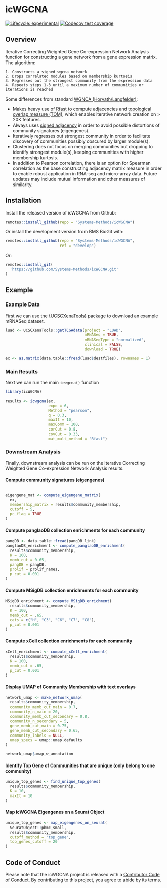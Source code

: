 
<!-- README.md is generated from README.Rmd. Please edit that file -->

# icWGCNA

<!-- badges: start -->

[![Lifecycle:
experimental](https://img.shields.io/badge/lifecycle-experimental-orange.svg)](https://lifecycle.r-lib.org/articles/stages.html#experimental)
[![Codecov test
coverage](https://codecov.io/gh/Systems-Methods/icWGCNA/branch/main/graph/badge.svg)](https://app.codecov.io/gh/Systems-Methods/icWGCNA?branch=main)
<!-- badges: end -->

## Overview

Iterative Correcting Weighted Gene Co-expression Network Analysis
function for constructing a gene network from a gene expression matrix.
The algorithm:

    1. Constructs a signed wgcna network
    2. Drops correlated modules based on membership kurtosis
    3. Regresses out the strongest community from the expression data
    4. Repeats steps 1-3 until a maximum number of communities or iterations is reached

Some differences from standard [WGNCA
(Horvath/Langfelder)](https://bmcbioinformatics.biomedcentral.com/articles/10.1186/1471-2105-9-559):

- Makes heavy use of
  [Rfast](https://cran.r-project.org/web/packages/Rfast/) to compute
  adjacencies and [topological overlap measure
  (TOM)](https://bmcbioinformatics.biomedcentral.com/articles/10.1186/1471-2105-9-559),
  which enables iterative network creation on \> 20K features.
- Always uses [signed
  adjacency](https://bmcgenomics.biomedcentral.com/articles/10.1186/1471-2164-10-327)
  in order to avoid possible distortions of community signatures
  (eigengenes).
- Iteratively regresses out strongest community in order to facilitate
  discovery of communities possibly obscured by larger module(s).
- Clustering does not focus on merging communities but dropping to
  identify strongest module(s), keeping communities with higher
  membership kurtosis.
- In addition to Pearson correlation, there is an option for Spearman
  correlation as the base constructing adjacency matrix measure in order
  to enable robust application in RNA-seq and micro-array data. Future
  updates may include mutual information and other measures of
  similarity.

## Installation

Install the released version of icWGCNA from Github:

``` r
remotes::install_github(repo = "Systems-Methods/icWGCNA")
```

Or install the development version from BMS BioGit with:

``` r
remotes::install_github(repo = "Systems-Methods/icWGCNA", 
                        ref = "develop")
```

Or:

``` r
remotes::install_git(
  'https://github.com/Systems-Methods/icWGCNA.git'
)
```

## Example

### Example Data

First we can use the
[{UCSCXenaTools}](https://cran.r-project.org/web/packages/UCSCXenaTools/vignettes/USCSXenaTools.html)
package to download an example mRNASeq dataset.

``` r
luad <- UCSCXenaTools::getTCGAdata(project = "LUAD", 
                                   mRNASeq = TRUE, 
                                   mRNASeqType = "normalized",
                                   clinical = FALSE, 
                                   download = TRUE)

ex <- as.matrix(data.table::fread(luad$destfiles), rownames = 1)
```

### Main Results

Next we can run the main `icwgcna()` function

``` r
library(icWGCNA)

results <- icwgcna(ex,   
                   expo = 6,
                   Method = "pearson",
                   q = 0.3,
                   maxIt = 10,
                   maxComm = 100,
                   corCut = 0.8,
                   covCut = 0.33,
                   mat_mult_method = "Rfast")
```

### Downstream Analysis

Finally, downstream analysis can be run on the Iterative Correcting
Weighted Gene Co-expression Network Analysis results.

#### Compute community signatures (eigengenes)

``` r

eigengene_mat <- compute_eigengene_matrix(
  ex, 
  membership_matrix = results$community_membership, 
  cutoff = 5,
  pc_flag = TRUE
)
```

#### Compute panglaoDB collection enrichments for each community

``` r
pangDB <- data.table::fread(pangDB_link)
panglaoDB_enrichment <- compute_panglaoDB_enrichment(
  results$community_membership,
  K = 100,
  memb_cut = 0.65,
  pangDB = pangDB,
  prolif = prolif_names, 
  p_cut = 0.001
)
```

#### Compute MSigDB collection enrichments for each community

``` r
MSigDB_enrichment <- compute_MSigDB_enrichment(
  results$community_membership,
  K = 100,
  memb_cut = .65,
  cats = c("H", "C3", "C6", "C7", "C8"), 
  p_cut = 0.001
)
```

#### Compute xCell collection enrichments for each community

``` r
xCell_enrichment <- compute_xCell_enrichment(
  results$community_membership,
  K = 100,
  memb_cut = .65, 
  p_cut = 0.001
)
```

#### Display UMAP of Community Membership with text overlays

``` r
network_umap <- make_network_umap(
  results$community_membership,
  community_memb_cut_main = 0.7,
  community_n_main = 20,
  community_memb_cut_secondary = 0.8,
  community_n_secondary = 5,
  gene_memb_cut_main = 0.75,
  gene_memb_cut_secondary = 0.65,
  community_labels = NULL,
  umap_specs = umap::umap.defaults
)

network_umap$umap_w_annotation
```

#### Identify Top Gene of Communities that are unique (only belong to one community)

``` r
unique_top_genes <- find_unique_top_genes(
  results$community_membership,
  K = 10,
  maxIt = 10
)
```

#### Map icWGCNA Eigengenes on a Seurat Object

``` r
unique_top_genes <- map_eigengenes_on_seurat(
  SeuratObject::pbmc_small,
  results$community_membership,
  cutoff_method = "top_gene",
  top_genes_cutoff = 20
)
```

## Code of Conduct

Please note that the icWGCNA project is released with a [Contributor
Code of
Conduct](https://contributor-covenant.org/version/2/0/CODE_OF_CONDUCT.html).
By contributing to this project, you agree to abide by its terms.
